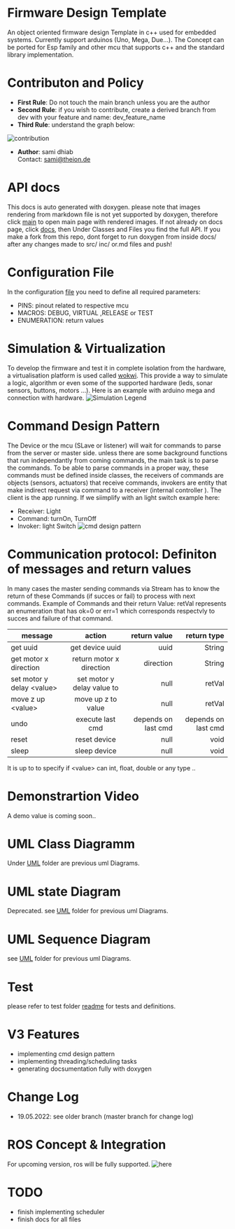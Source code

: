 # Firmware Design Template
An object oriented firmware design Template in c++ used for embedded systems. Currently support arduinos (Uno, Mega, Due...). The Concept can be ported for Esp family and other mcu that supports c++ and the standard library implementation. 

# Contributon and Policy
* **First Rule**: Do not touch the main branch unless you are the author <br>
* **Second Rule**: if you wish to contribute, create a derived branch from dev with your feature and name: dev_feature_name
* **Third Rule**: understand the graph below: 

![contribution](docs/uml/contribution.png) 

* **Author**: sami dhiab <br>
Contact: sami@theion.de

# API docs
This docs is auto generated with doxygen.
please note that images rendering from markdown file is not yet supported by doxygen,
therefore click [main](https://theionsami.github.io/firm_Alignment/) to open main page with rendered images.
If not already on docs page, click [docs](https://theionsami.github.io/firm_Alignment/docs/html/index.html), then Under Classes and Files you find the full API.
If you make a fork from this repo, dont forget to run doxygen from inside docs/ after any changes made to src/ inc/ or.md files and push!
# Configuration File
In the configuration [file](include/Configs.h)  you need to define all required parameters:

- PINS: pinout related to respective mcu
- MACROS: DEBUG, VIRTUAL ,RELEASE or TEST
- ENUMERATION: return values

# Simulation & Virtualization
To develop the firmware and test it in complete isolation from the hardware, a virtualisation platform is used called [wokwi](https://wokwi.com/).
This provide a way to simulate a logic, algorithm or even some of the supported hardware (leds, sonar sensors, buttons, motors ...). Here is an example with arduino mega and connection with hardware.
![Simulation Legend](docs/img/sim_legend.JPG) 

# Command Design Pattern

The Device or the mcu (SLave or listener) will wait for commands to parse from the server or master side. unless there are some background functions that run independantly from coming commands, the main task is to parse the commands. 
To be able to parse commands in a proper way, these commands must be defined inside classes, the receivers of commands are objects (sensors, actuators) that receive commands, invokers are entity that make indirect request via command to a receiver 
(internal controller ). The client is the app running.
If we siimplify with an light switch example here: 
- Receiver: Light
- Command: turnOn, TurnOff
- Invoker: light Switch
![cmd design pattern](docs/img/commandPattern.png) 
# Communication protocol: Definiton of messages and return values
In many cases the master sending commands via Stream has to know the return of these Commands (if succes or fail) to process with next commands.
Example of Commands and their return Value: retVal represents an enumeration that has ok=0 or err=1 which corresponds respectvly to succes and failure of that command.

| message        | action           | return value  |  return type  |
| ------------- |:-------------:| ------------------:|------------------:|
| get uuid | get device uuid | uuid   |  String
| get motor x direction | return motor x direction |   direction |  String
| set motor y delay <value\> | set motor y delay value to    |   null |   retVal
| move z up <value\> | move up z to value     |   null |   retVal
| undo | execute last cmd    |   depends on last cmd |   depends on last cmd
| reset | reset device    |   null |   void
| sleep | sleep device    |   null |   void

It is up to to specify if <value\> can int, float, double or any type ..

# Demonstrartion Video
A demo value is coming soon..
# UML Class Diagramm
Under [UML](docs/uml/) folder are previous uml Diagrams.
# UML state Diagram
Deprecated.  see [UML](docs/uml/) folder for previous uml Diagrams.
# UML Sequence Diagram
see [UML](docs/uml/) folder for previous uml Diagrams.
# Test
please refer to test folder [readme](test/README.md) for tests and definitions.

# V3 Features
- implementing cmd design pattern
- implementing threading/scheduling tasks
- generating docsumentation fully with doxygen
# Change Log
- 19.05.2022: see older branch (master branch for change log)

# ROS Concept & Integration
For upcoming version, ros will be fully supported.
![here](docs/img/ros_concept_idea.png) 


# TODO
- finish implementing scheduler
- finish docs for all files